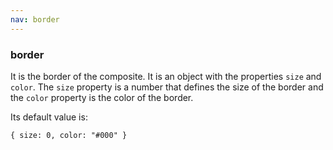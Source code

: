 ```yaml
---
nav: border
---
```


### border

It is the border of the composite. It is an object with the properties `size` and `color`. The `size` property is a number that defines the size of the border and the `color` property is the color of the border.

Its default value is:

`{ size: 0, color: "#000" }`
